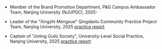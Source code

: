 
- Member of the Brand Promotion Department, P&G Campus Ambassador Team, Nanjing University (NJUPGC), 2025-

- Leader of the "Xingzhi Mengxue" Qingdaolu Community Practice Project Team, Nanjing University, 2025 [practice report](https://1drv.ms/w/c/39c6575413366958/EeoKnIRxEhdLmXV5x2GRYUkBu6f6ZfD5E3fCXDBK2fEQNA?e=GQVNgB)

- Captain of "Jinling Guilü Society", University-Level Social Practice, Nanjing University, 2025  [practice report](https://1drv.ms/w/c/39c6575413366958/EYxlOxSPA9BAgbypUJgF6NUBjf_TPmmZ7sFmxW_nLF-MWw?e=LfSzV2)
